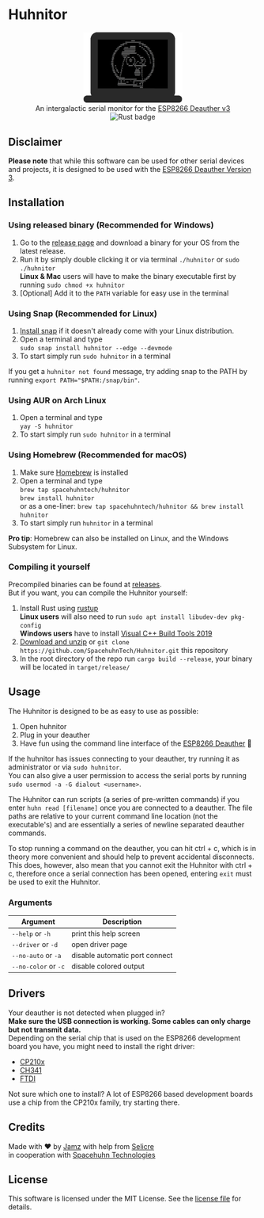 # Huhnitor

<p align="center">
  <img alt="Huhnitor Logo" src="img/logo.png" width="200">
  <br>
  An intergalactic serial monitor for the <a href="https://github.com/SpacehuhnTech/esp8266_deauther/tree/v3">ESP8266 Deauther v3</a>
  <br>
  <img src="https://github.com/SpacehuhnTech/Huhnitor/workflows/Rust/badge.svg?branch=master" alt="Rust badge">
</p>

## Disclaimer

**Please note** that while this software can be used for other serial devices and projects, it is designed to be used with the 
[ESP8266 Deauther Version 3](https://github.com/SpacehuhnTech/esp8266_deauther/tree/v3).  

## Installation 

### Using released binary (Recommended for Windows)

1. Go to the [release page](https://github.com/SpacehuhnTech/Huhnitor/releases) and download a binary for your OS from the latest release.
2. Run it by simply double clicking it or via terminal `./huhnitor` or `sudo ./huhnitor`  
   **Linux & Mac** users will have to make the binary executable first by running `sudo chmod +x huhnitor`
3. [Optional] Add it to the `PATH` variable for easy use in the terminal

### Using Snap (Recommended for Linux)

1. [Install snap](https://snapcraft.io/docs/installing-snapd) if it doesn't already come with your Linux distribution.
2. Open a terminal and type  
   `sudo snap install huhnitor --edge --devmode`  
3. To start simply run `sudo huhnitor` in a terminal

If you get a `huhnitor not found` message, try adding snap to the PATH by running `export PATH="$PATH:/snap/bin"`.  

### Using AUR on Arch Linux

1. Open a terminal and type  
   `yay -S huhnitor`  
2. To start simply run `sudo huhnitor` in a terminal

### Using Homebrew (Recommended for macOS)

1. Make sure [Homebrew](https://brew.sh/) is installed
2. Open a terminal and type  
   `brew tap spacehuhntech/huhnitor`  
   `brew install huhnitor`  
   or as a one-liner: `brew tap spacehuhntech/huhnitor && brew install huhnitor`
3. To start simply run `huhnitor` in a terminal

**Pro tip**: Homebrew can also be installed on Linux, and the Windows Subsystem for Linux.

### Compiling it yourself

Precompiled binaries can be found at [releases](https://github.com/SpacehuhnTech/Huhnitor/releases).  
But if you want, you can compile the Huhnitor yourself:  

1. Install Rust using [rustup](https://www.rust-lang.org/tools/install)  
   **Linux users** will also need to run `sudo apt install libudev-dev pkg-config`  
   **Windows users** have to install [Visual C++ Build Tools 2019](https://visualstudio.microsoft.com/downloads/#build-tools-for-visual-studio-2019)  
2. [Download and unzip](https://github.com/SpacehuhnTech/Huhnitor/archive/master.zip) or `git clone https://github.com/SpacehuhnTech/Huhnitor.git` this repository
3. In the root directory of the repo run `cargo build --release`, your binary will be located in `target/release/`

## Usage

The Huhnitor is designed to be as easy to use as possible:  

1. Open huhnitor
2. Plug in your deauther
3. Have fun using the command line interface of the [ESP8266 Deauther](https://github.com/SpacehuhnTech/esp8266_deauther) :slightly_smiling_face:  

If the huhnitor has issues connecting to your deauther, try running it as administrator or via `sudo huhnitor`.  
You can also give a user permission to access the serial ports by running `sudo usermod -a -G dialout <username>`.  

The Huhnitor can run scripts (a series of pre-written commands) if you enter `huhn read [filename]` once you are connected to a deauther. The file paths are relative to your current command line location (not the executable's) and are essentially a series of newline separated deauther commands.

To stop running a command on the deauther, you can hit ctrl + c, which is in theory more convenient and should help to prevent accidental disconnects. This does, however, also mean that you cannot exit the Huhnitor with ctrl + c, therefore once a serial connection has been opened, entering `exit` must be used to exit the Huhnitor.

### Arguments

| Argument              | Description                    |
| --------------------- | ------------------------------ |
| `--help`     or `-h`  | print this help screen         |
| `--driver`   or `-d`  | open driver page               |
| `--no-auto`  or `-a`  | disable automatic port connect |
| `--no-color` or `-c`  | disable colored output         |

## Drivers

Your deauther is not detected when plugged in?  
**Make sure the USB connection is working. Some cables can only charge but not transmit data.**  
Depending on the serial chip that is used on the ESP8266 development board you have, you might need to install the right driver:  

* [CP210x](https://www.silabs.com/products/development-tools/software/usb-to-uart-bridge-vcp-drivers)
* [CH341](http://www.wch-ic.com/search?q=cH341&t=downloads)
* [FTDI](https://www.ftdichip.com/FTDrivers.htm)

Not sure which one to install? A lot of ESP8266 based development boards use a chip from the CP210x family, try starting there.   

## Credits

Made with :heart: by [Jamz](https://github.com/the-Jamz) with help from [Selicre](https://selic.re)<br>
in cooperation with [Spacehuhn Technologies](https://github.com/SpacehuhnTech/)

## License

This software is licensed under the MIT License. See the [license file](LICENSE) for details.  
